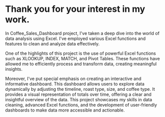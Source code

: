 # Thank you for your interest in my work.

In Coffee_Sales_Dashboard project, I've taken a deep dive into the world of data analysis using Excel. I've employed various Excel functions and features to clean and analyze data effectively. 

One of the highlights of this project is the use of powerful Excel functions such as XLOOKUP, INDEX, MATCH, and Pivot Tables. These functions have allowed me to efficiently process and transform data, creating meaningful insights.

Moreover, I've put special emphasis on creating an interactive and informative dashboard. This dashboard allows users to explore data dynamically by adjusting the timeline, roast type, size, and coffee type. It provides a visual representation of totals over time, offering a clear and insightful overview of the data. This project showcases my skills in data cleaning, advanced Excel functions, and the development of user-friendly dashboards to make data more accessible and actionable.
